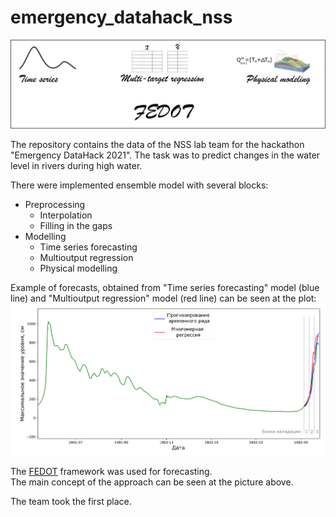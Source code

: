 # emergency_datahack_nss
<img src="./media/hack_logo.png" width="800"/> 

The repository contains the data of the NSS lab team for the hackathon "Emergency DataHack 2021". 
The task was to predict changes in the water level in rivers during high water. 

There were implemented ensemble model with several blocks:
* Preprocessing
    - Interpolation
    - Filling in the gaps
* Modelling
    - Time series forecasting 
    - Multioutput regression
    - Physical modelling 

Example of forecasts, obtained from "Time series forecasting" model (blue line) and "Multioutput regression" model (red line) can be seen at the plot:
<img src="./media/fedot_levels.png" width="700"/>

The [FEDOT](https://github.com/nccr-itmo/FEDOT) framework was used for forecasting.  
The main concept of the approach can be seen at the picture above.

The team took the first place.
